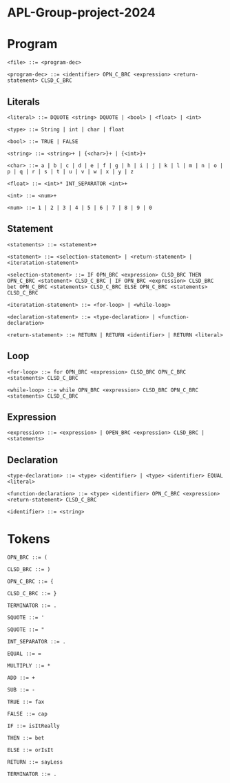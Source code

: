 # APL-Group-project-2024

# Program

    <file> ::= <program-dec>
    
    <program-dec> ::= <identifier> OPN_C_BRC <expression> <return-statement> CLSD_C_BRC

## Literals

    <literal> ::= DQUOTE <string> DQUOTE | <bool> | <float> | <int>
    
    <type> ::= String | int | char | float

    <bool> ::= TRUE | FALSE    
    
    <string> ::= <string>+ | {<char>}+ | {<int>}+ 
    
    <char> ::= a | b | c | d | e | f | g | h | i | j | k | l | m | n | o | p | q | r | s | t | u | v | w | x | y | z
    
    <float> ::= <int>* INT_SEPARATOR <int>+
    
    <int> ::= <num>+
    
    <num> ::= 1 | 2 | 3 | 4 | 5 | 6 | 7 | 8 | 9 | 0
    
## Statement

    <statements> ::= <statement>+

    <statement> ::= <selection-statement> | <return-statement> | <iteratation-statement>
    
    <selection-statement> ::= IF OPN_BRC <expression> CLSD_BRC THEN OPN_C_BRC <statement> CLSD_C_BRC | IF OPN_BRC <expression> CLSD_BRC bet OPN_C_BRC <statements> CLSD_C_BRC ELSE OPN_C_BRC <statements> CLSD_C_BRC

    <iteratation-statement> ::= <for-loop> | <while-loop>

    <declaration-statement> ::= <type-declaration> | <function-declaration>
    
    <return-statement> ::= RETURN | RETURN <identifier> | RETURN <literal>

## Loop

    <for-loop> ::= for OPN_BRC <expression> CLSD_BRC OPN_C_BRC <statements> CLSD_C_BRC

    <while-loop> ::= while OPN_BRC <expression> CLSD_BRC OPN_C_BRC <statements> CLSD_C_BRC

## Expression

    <expression> ::= <expression> | OPEN_BRC <expression> CLSD_BRC | <statements>
    
## Declaration
    
    <type-declaration> ::= <type> <identifier> | <type> <identifier> EQUAL <literal>
    
    <function-declaration> ::= <type> <identifier> OPN_C_BRC <expression> <return-statement> CLSD_C_BRC

    <identifier> ::= <string>

# Tokens
    
    OPN_BRC ::= (
    
    CLSD_BRC ::= )
    
    OPN_C_BRC ::= {
    
    CLSD_C_BRC ::= }
    
    TERMINATOR ::= .
    
    SQUOTE ::= '
    
    SQUOTE ::= "
    
    INT_SEPARATOR ::= .
    
    EQUAL ::= =
    
    MULTIPLY ::= *
    
    ADD ::= +
    
    SUB ::= -
    
    TRUE ::= fax
    
    FALSE ::= cap
    
    IF ::= isItReally
    
    THEN ::= bet
    
    ELSE ::= orIsIt
    
    RETURN ::= sayLess
    
    TERMINATOR ::= . 
    
